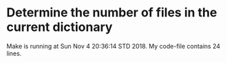 # Determine the number of files in the current dictionary
Make is running at Sun Nov  4 20:36:14 STD 2018.
My code-file contains 24 lines.
